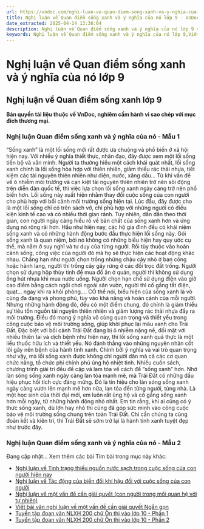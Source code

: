 ```yaml
---
url: https://vndoc.com/nghi-luan-ve-quan-diem-song-xanh-va-y-nghia-cua-no-lop-9-327521
title: Nghị luận về Quan điểm sống xanh và ý nghĩa của nó lớp 9 - VnDoc.com
date_extracted: 2025-04-14 13:36:04
description: Nghị luận về Quan điểm sống xanh và ý nghĩa của nó lớp 9 do VnDoc biện soạn, nhằm giúp các em HS có thêm tài liệu tham khảo và có những ý tưởng đa dạng khi thực hành kĩ năng Viết ở lớp 9.
keywords: Nghị luận về Quan điểm sống xanh và ý nghĩa của nó lớp 9,Viết bài văn nghị luận về Quan điểm sống xanh và ý nghĩa của nó,Nghị luận Quan điểm sống xanh và ý nghĩa của nó lớp 9,Quan điểm sống xanh và ý nghĩa của nó lớp 9,Nghị luận về Quan điểm sống xanh,Viết bài văn nghị luận về Quan điểm sống xanh,Nghị luận Quan điểm sống xanh,văn mẫu lớp 9
---
```


# Nghị luận về Quan điểm sống xanh và ý nghĩa của nó lớp 9
## **Nghị luận về Quan điểm sống xanh lớp 9**
**Bản quyền tài liệu thuộc về VnDoc, nghiêm cấm hành vi sao chép với mục đích thương mại.**
### Nghị luận Quan điểm sống xanh và ý nghĩa của nó - Mẫu 1
“Sống xanh” là một lối sống mới rất được ưa chuộng và phổ biến ở xã hội hiện nay. Với nhiều ý nghĩa thiết thực, nhân đạo, đây được xem một lối sống tiến bộ và văn minh.
Người ta thường hiểu một cách khái quát nhất, lối sống xanh chính là lối sống hòa hợp với thiên nhiên, giảm thiểu rác thải nhựa, tiết kiệm các tài nguyên thiên nhiên như điện, nước, xăng dầu… Từ khi vấn đề về ô nhiễm môi trường và cạn kiệt tài nguyên thiên nhiên trở nên sôi động trên diễn đàn quốc tế, thì việc lựa chọn lối sống xanh ngày càng trở nên phổ biến hơn. Lối sống này xuất hiện nhằm thay đổi cuộc sống của con người cho phù hợp với bối cảnh môi trường sống hiện tại. Lúc đầu, đây được cho là một lối sống chỉ có trên sách vở, chỉ phù hợp với những người có điều kiện kinh tế cao và có nhiều thời gian rảnh. Tuy nhiên, dần dần theo thời gian, con người ngày càng hiểu rõ về bản chất của sống xanh hơn và ứng dụng nó rộng rãi hơn. Hầu như hiện nay, các hộ gia đình đều có khái niệm sống xanh và có những hành động bước đầu thực hiện lối sống này.
Gói sống xanh là quan niệm, bởi nó không có những biểu hiện hay quy ước cụ thể, mà nằm ở suy nghĩ và tư duy của từng người. Rồi tùy thuộc vào hoàn cảnh sống, công việc của người đó mà họ sẽ thực hiện các hoạt động khác nhau. Chẳng hạn như người chọn trồng những chậu cây nhỏ ở ban công hoặc hành lang, người thì trồng cây gây rừng ở các đồi trọc đất trống. Người chọn sử dụng hộp thủy tinh để mua đồ ăn ở quán, người thì không sử dụng ống hút nhựa khi mua nước uống. Người chọn hạn chế sử dụng điện vào giờ cao điểm bằng cách ngồi chơi ngoài sân vườn, người thì cố gắng tắt điện, quạt… ngay khi ra khỏi phòng…. CÓ thể nói, biểu hiện của sống xanh là vô cùng đa dạng và phong phú, tùy vào khả năng và hoàn cảnh của mỗi người.
Nhưng những hành động đó, đều có một điểm chung, đó chính là giảm thiểu sự tiêu tốn nguồn tài nguyên thiên nhiên và giảm lượng rác thải nhựa đẩy ra môi trường. Điều đó mang ý nghĩa vô cùng quan trọng và thiết yếu trong công cuộc bảo vệ môi trường sống, giúp khôi phục lại màu xanh cho Trái Đất. Đặc biệt với bối cảnh Trái Đất đang bị ô nhiễm nặng nề, đối mặt với nhiều thiên tai và dịch bệnh như hiện nay, thì lối sống xanh quả thực là một liều thuốc hữu ích và thiết yếu. Nó đánh thẳng vào những nguyên nhân cốt lõi gây nên bệnh của hành tinh xanh.
Chính bởi ý nghĩa và vai trò quan trọng như vậy, mà lối sống xanh được không chỉ người dân mà cả các cơ quan chức năng, tổ chức phi chính phủ ủng hộ nhiệt tình. Nhiều cuốn sách, chương trình giải trí đều đề cập và lam tỏa về cách để “sống xanh” hơn. Nhờ làn sóng sống xanh ngày càng lan tỏa mạnh mẽ, mà Trái Đất có những dấu hiệu phục hồi tích cực đáng mừng. Đó là tín hiệu cho làn sóng sống xanh ngày càng vươn lên mạnh mẽ hơn nữa, lan tỏa đến từng người, từng nhà.
Là một học sinh của thời đại mới, em luôn rất ủng hộ và cố gắng sống xanh hơn mỗi ngày, từ những hành động nhỏ nhất. Em tin rằng, khi ai cũng có ý thức sống xanh, dù lớn hay nhỏ thì cũng đã góp sức mình vào công cuộc bảo vệ môi trường sống chung trên toàn Trái Đất. Chỉ cần chúng ta cùng đoàn kết và kiên trì, thì Trái Đất sẽ sớm trở lại là hành tinh xanh tuyệt đẹp như trước đây.
### Nghị luận Quan điểm sống xanh và ý nghĩa của nó - Mẫu 2
Đang cập nhật…
Xem thêm các bài Tìm bài trong mục này khác:
  * [Nghị luận về Tình trạng thiếu nguồn nước sạch trong cuộc sống của con người hiện nay](</nghi-luan-ve-tinh-trang-thieu-nguon-nuoc-sach-trong-cuoc-song-cua-con-nguoi-hien-nay-lop-9-327522>)
  * [Nghị luận về Tác động của biến đổi khí hậu đối với cuộc sống của con người](</nghi-luan-ve-tac-dong-cua-bien-doi-khi-hau-doi-voi-cuoc-song-cua-con-nguoi-lop-9-327524>)
  * [Nghị luận về một vấn đề cần giải quyết \(con người trong mối quan hệ với tự nhiên\)](</nghi-luan-ve-mot-van-de-can-giai-quyet-con-nguoi-trong-moi-quan-he-voi-tu-nhien-lop-9-327525>)
  * [Viết bài văn nghị luận về một vấn đề cần giải quyết Ngắn gọn](</viet-bai-van-nghi-luan-ve-mot-van-de-can-giai-quyet-ngan-gon-lop-9-328832>)
  * [Tuyển tập đoạn văn NLXH 200 chữ Ôn thi vào lớp 10 - Phần 1](</10-doan-van-nghi-luan-xa-hoi-200-chu-on-thi-vao-lop-10-196197>)
  * [Tuyển tập đoạn văn NLXH 200 chữ Ôn thi vào lớp 10 - Phần 2](</70-bai-nghi-luan-xa-hoi-200-chu-on-thi-vao-lop-10-232615>)


